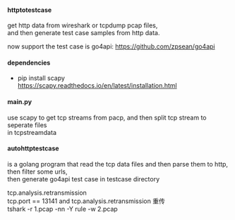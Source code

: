 #### httptotestcase
get http data from  wireshark or tcpdump pcap files,   
and then generate test case samples from http data.      
     
now support the test case is go4api:  https://github.com/zpsean/go4api    

#### dependencies
 * pip install scapy     
   https://scapy.readthedocs.io/en/latest/installation.html    

#### main.py
  use scapy to get tcp streams from pacp, and then split tcp stream to seperate files   
  in tcpstreamdata   
#### autohttptestcase
  is a golang program that read the tcp data files and then parse them to http, then filter some urls,    
  then generate go4api test case in testcase directory   
  
 

tcp.analysis.retransmission      
tcp.port == 13141 and tcp.analysis.retransmission 重传     
tshark -r 1.pcap -nn -Y rule -w 2.pcap     
  





